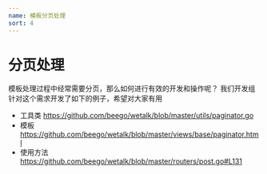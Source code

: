 ```yaml
---
name: 模板分页处理
sort: 4
---
```


# 分页处理

模板处理过程中经常需要分页，那么如何进行有效的开发和操作呢？
我们开发组针对这个需求开发了如下的例子，希望对大家有用

- 工具类
https://github.com/beego/wetalk/blob/master/utils/paginator.go
- 模板
https://github.com/beego/wetalk/blob/master/views/base/paginator.html
- 使用方法
https://github.com/beego/wetalk/blob/master/routers/post.go#L131